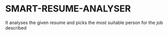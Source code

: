 # SMART-RESUME-ANALYSER
It analyses the given resume and picks the most suitable person for the job described
